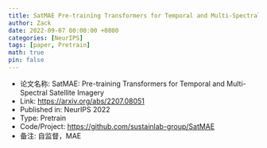 ```yaml
---
title: SatMAE Pre-training Transformers for Temporal and Multi-Spectral Satellite Imagery
author: Zack
date: 2022-09-07 00:00:00 +0800
categories: [NeurIPS]
tags: [paper, Pretrain]
math: true
pin: false
---
```

- 论文名称: SatMAE: Pre-training Transformers for Temporal and Multi-Spectral Satellite Imagery
- Link: https://arxiv.org/abs/2207.08051
- Published in: NeurIPS 2022
- Type: Pretrain
- Code/Project: https://github.com/sustainlab-group/SatMAE
- 备注: 自监督，MAE
